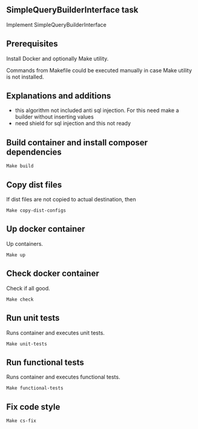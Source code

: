 ## SimpleQueryBuilderInterface task

Implement SimpleQueryBuilderInterface

## Prerequisites

Install Docker and optionally Make utility.

Commands from Makefile could be executed manually in case Make utility is not installed.

## Explanations and additions

- this algorithm not included anti sql injection. For this need make a builder without inserting values
- need shield for sql injection and this not ready

## Build container and install composer dependencies

    Make build

## Copy dist files

If dist files are not copied to actual destination, then
    
    Make copy-dist-configs
        
## Up docker container

Up containers.

    Make up   
    
## Check docker container

Check if all good.

    Make check           

## Run unit tests

Runs container and executes unit tests.

    Make unit-tests

## Run functional tests

Runs container and executes functional tests.

    Make functional-tests
        
## Fix code style

    Make cs-fix